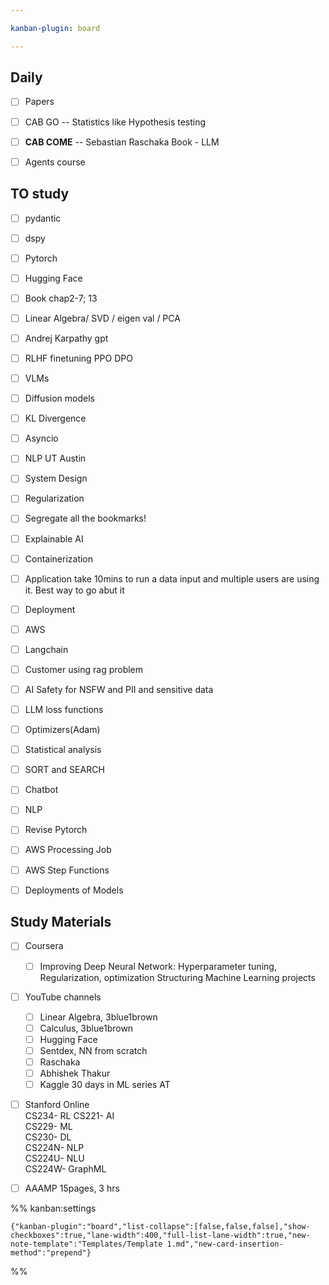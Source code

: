 ```yaml
---

kanban-plugin: board

---
```


## Daily

- [ ] Papers
- [ ] CAB GO -- Statistics like Hypothesis testing
- [ ] **CAB COME** --  Sebastian Raschaka Book - LLM
- [ ] Agents course


## TO study

- [ ] pydantic
- [ ] dspy
- [ ] Pytorch
- [ ] Hugging Face
- [ ] Book chap2-7; 13
- [ ] Linear Algebra/ SVD / eigen val / PCA
- [ ] Andrej Karpathy gpt
- [ ] RLHF finetuning PPO DPO
- [ ] VLMs
- [ ] Diffusion models
- [ ] KL Divergence
- [ ] Asyncio
- [ ] NLP UT Austin
- [ ] System Design
- [ ] Regularization
- [ ] Segregate all the bookmarks!
- [ ] Explainable AI
- [ ] Containerization
- [ ] Application take 10mins to run a data input and multiple users are using it. Best way to go abut it
- [ ] Deployment
- [ ] AWS
- [ ] Langchain
- [ ] Customer using rag problem
- [ ] AI Safety for NSFW and PII and sensitive data
- [ ] LLM loss functions
- [ ] Optimizers(Adam)
- [ ] Statistical analysis
- [ ] SORT and SEARCH
- [ ] Chatbot
- [ ] NLP
- [ ] Revise Pytorch
- [ ] AWS Processing Job
- [ ] AWS Step Functions
- [ ] Deployments of Models


## Study Materials

- [ ] Coursera  
	- [ ] Improving Deep Neural Network: Hyperparameter tuning, Regularization, optimization 
	Structuring Machine Learning projects
- [ ] YouTube channels
	- [ ] Linear Algebra, 3blue1brown
	- [ ] Calculus, 3blue1brown
	- [ ] Hugging Face
	- [ ] Sentdex, NN from scratch
	- [ ] Raschaka
	- [ ] Abhishek Thakur
	- [ ] Kaggle 30 days in ML series AT
- [ ] Stanford Online  
	CS234- RL
	CS221- AI  
	CS229- ML  
	CS230- DL  
	CS224N- NLP  
	CS224U- NLU  
	CS224W- GraphML
- [ ] AAAMP 15pages, 3 hrs




%% kanban:settings
```
{"kanban-plugin":"board","list-collapse":[false,false,false],"show-checkboxes":true,"lane-width":400,"full-list-lane-width":true,"new-note-template":"Templates/Template 1.md","new-card-insertion-method":"prepend"}
```
%%